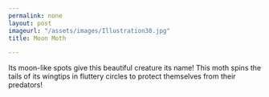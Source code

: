 ```yaml
---
permalink: none
layout: post
imageurl: "/assets/images/Illustration30.jpg"
title: Moon Moth

---
```


Its moon-like spots give this beautiful creature its name! This moth spins the tails of its wingtips in fluttery circles to protect themselves from their predators!
